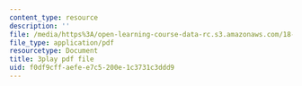 ```yaml
---
content_type: resource
description: ''
file: /media/https%3A/open-learning-course-data-rc.s3.amazonaws.com/18-065-matrix-methods-in-data-analysis-signal-processing-and-machine-learning-spring-2018/f0df9cffaefee7c5200e1c3731c3ddd9_Cx5Z-OslNWE.pdf
file_type: application/pdf
resourcetype: Document
title: 3play pdf file
uid: f0df9cff-aefe-e7c5-200e-1c3731c3ddd9
---
```

